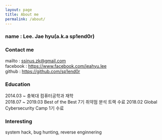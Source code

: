 ```yaml
---
layout: page
title: About me
permalink: /about/
---
```


### name : Lee. Jae hyu(a.k.a sp1end0r)

### Contact me

mailto : ssinus.zk@gmail.com  
facebook : https://www.facebook.com/jeahyu.lee    
github : https://github.com/sp1end0r    

### Education
2014.03 ~ 충북대 컴퓨터공학과 재학  
2018.07 ~ 2019.03 Best of the Best 7기 취약점 분석 트랙 수료
2018.02 Global Cybersecurity Camp 1기 수료

### Interesting
system hack, bug hunting, reverse enginnering  
